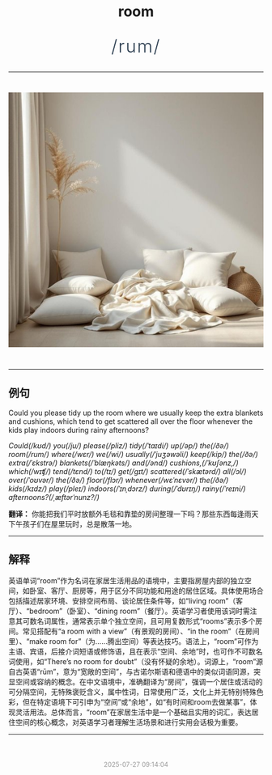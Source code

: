 <div align="center">

# room

<div style="margin: 30px 0;">
<h1 style="font-size: 2.5em; font-weight: 300; letter-spacing: 2px; margin: 0; color: #2c3e50;">
/rum/
</h1>
</div>

</div>

---

<div align="center" style="margin: 40px 0;">

![room](images/room.png)

</div>

---

## 例句

Could you please tidy up the room where we usually keep the extra blankets and cushions, which tend to get scattered all over the floor whenever the kids play indoors during rainy afternoons?

*Could(/kʊd/) you(/ju/) please(/pliz/) tidy(/ˈtaɪdi/) up(/əp/) the(/ðə/) room(/rum/) where(/wɛr/) we(/wi/) usually(/ˈjuʒəwəli/) keep(/kip/) the(/ðə/) extra(/ˈɛkstrə/) blankets(/ˈblæŋkəts/) and(/ənd/) cushions,(/ˈkʊʃənz,/) which(/wɪʧ/) tend(/tɛnd/) to(/tɪ/) get(/gɪt/) scattered(/ˈskætərd/) all(/ɔl/) over(/ˈoʊvər/) the(/ðə/) floor(/flɔr/) whenever(/wɛˈnɛvər/) the(/ðə/) kids(/kɪdz/) play(/pleɪ/) indoors(/ˈɪnˌdɔrz/) during(/ˈdʊrɪŋ/) rainy(/ˈreɪni/) afternoons?(/ˌæftərˈnunz?/)*

**翻译：** 你能把我们平时放额外毛毯和靠垫的房间整理一下吗？那些东西每逢雨天下午孩子们在屋里玩时，总是散落一地。

---

## 解释

英语单词“room”作为名词在家居生活用品的语境中，主要指房屋内部的独立空间，如卧室、客厅、厨房等，用于区分不同功能和用途的居住区域。具体使用场合包括描述居家环境、安排空间布局、谈论居住条件等，如“living room”（客厅）、“bedroom”（卧室）、“dining room”（餐厅）。英语学习者使用该词时需注意其可数名词属性，通常表示单个独立空间，且可用复数形式“rooms”表示多个房间。常见搭配有“a room with a view”（有景观的房间）、“in the room”（在房间里）、“make room for”（为……腾出空间）等表达技巧。语法上，“room”可作为主语、宾语，后接介词短语或修饰语，且在表示“空间、余地”时，也可作不可数名词使用，如“There’s no room for doubt”（没有怀疑的余地）。词源上，“room”源自古英语“rūm”，意为“宽敞的空间”，与古诺尔斯语和德语中的类似词语同源，突显空间或容纳的概念。在中文语境中，准确翻译为“房间”，强调一个居住或活动的可分隔空间，无特殊褒贬含义，属中性词，日常使用广泛，文化上并无特别特殊色彩，但在特定语境下可引申为“空间”或“余地”，如“有时间和room去做某事”，体现灵活用法。总体而言，“room”在家居生活中是一个基础且实用的词汇，表达居住空间的核心概念，对英语学习者理解生活场景和进行实用会话极为重要。


---

<div align="center" style="margin-top: 50px;">
<small style="color: #999; font-size: 0.9em;">2025-07-27 09:14:04</small>
</div>
